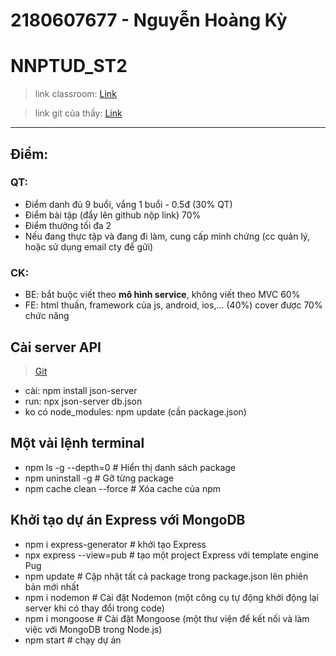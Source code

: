 # 2180607677 - Nguyễn Hoàng Kỳ
# NNPTUD_ST2
> link classroom: [Link](https://classroom.google.com/u/0/c/NzYwMTcwMTU4NTU3)

> link git của thầy: [Link](https://github.com/nguyenthanhtunghutechsg/NNPTUD_S2/tree/main)
---
## Điểm:
### QT:
- Điểm danh đủ 9 buổi, vắng 1 buổi - 0.5đ (30% QT)
- Điểm bài tập (đẩy lên github nộp link) 70%
- Điểm thưởng tối đa 2
- Nếu đang thực tập và đang đi làm, cung cấp minh chứng (cc quản lý, hoặc sử dụng email cty để gửi)
### CK:
- BE: bắt buộc viết theo **mô hình service**, không viết theo MVC 60% 
- FE: html thuần, framework của js, android, ios,... (40%) cover được 70% chức năng

## Cài server API 
> [Git](https://github.com/typicode/json-server)
- cài: npm install json-server
- run: npx json-server db.json
- ko có node_modules: npm update (cần package.json)

## Một vài lệnh terminal
- npm ls -g --depth=0   # Hiển thị danh sách package
- npm uninstall -g <package-name>  # Gỡ từng package
- npm cache clean --force # Xóa cache của npm

## Khởi tạo dự án Express với MongoDB
- npm i express-generator # khởi tạo Express 
- npx express --view=pub # tạo một project Express với template engine Pug
- npm update # Cập nhật tất cả package trong package.json lên phiên bản mới nhất
- npm i nodemon # Cài đặt Nodemon (một công cụ tự động khởi động lại server khi có thay đổi trong code)
- npm i mongoose # Cài đặt Mongoose (một thư viện để kết nối và làm việc với MongoDB trong Node.js)
- npm start # chạy dự án